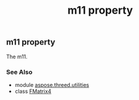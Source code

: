﻿---
title: m11 property
second_title: Aspose.3D for Python via .NET API References
description: 
type: docs
weight: 120
url: /python-net/aspose.threed.utilities/fmatrix4/m11/
is_root: false
---

## m11 property


The m11.

### See Also
* module [aspose.threed.utilities](../../)
* class [FMatrix4](/3d/python-net/aspose.threed.utilities/fmatrix4)
